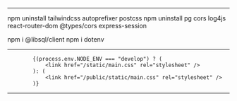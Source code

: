﻿

***
npm uninstall tailwindcss autoprefixer postcss
npm uninstall pg cors log4js react-router-dom @types/cors express-session

npm i @libsql/client
npm i  dotenv

***

            {(process.env.NODE_ENV === "develop") ? (
                <link href="/static/main.css" rel="stylesheet" /> 
            ): (
                <link href="/public/static/main.css" rel="stylesheet" /> 
            )} 


***